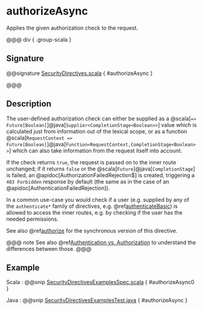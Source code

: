 # authorizeAsync

Applies the given authorization check to the request.

@@@ div { .group-scala }

## Signature

@@signature [SecurityDirectives.scala](/http/src/main/scala/org/apache/pekko/http/scaladsl/server/directives/SecurityDirectives.scala) { #authorizeAsync }

@@@

## Description

The user-defined authorization check can either be supplied as a @scala[`=> Future[Boolean]`]@java[`Supplier<CompletionStage<Boolean>>`] value which is calculated
just from information out of the lexical scope, or as a function @scala[`RequestContext => Future[Boolean]`]@java[`Function<RequestContext,CompletionStage<Boolean>>`] which can also
take information from the request itself into account.

If the check returns `true`, the request is passed on to the inner route unchanged; if it
returns `false` or the @scala[`Future`]@java[`CompletionStage`] is failed,
an @apidoc[AuthorizationFailedRejection$] is created, triggering a `403 Forbidden` response
by default (the same as in the case of an @apidoc[AuthenticationFailedRejection]).

In a common use-case you would check if a user (e.g. supplied by any of the `authenticate*` family of directives,
e.g. @ref[authenticateBasic](authenticateBasic.md)) is allowed to access the inner routes, e.g. by checking if the user has the needed permissions.

See also @ref[authorize](authorize.md) for the synchronous version of this directive.

@@@ note
See also @ref[Authentication vs. Authorization](index.md#authentication-vs-authorization) to understand the differences between those.
@@@

## Example

Scala
:  @@snip [SecurityDirectivesExamplesSpec.scala](/docs/src/test/scala/docs/http/scaladsl/server/directives/SecurityDirectivesExamplesSpec.scala) { #authorizeAsync0 }

Java
:  @@snip [SecurityDirectivesExamplesTest.java](/docs/src/test/java/docs/http/javadsl/server/directives/SecurityDirectivesExamplesTest.java) { #authorizeAsync }
